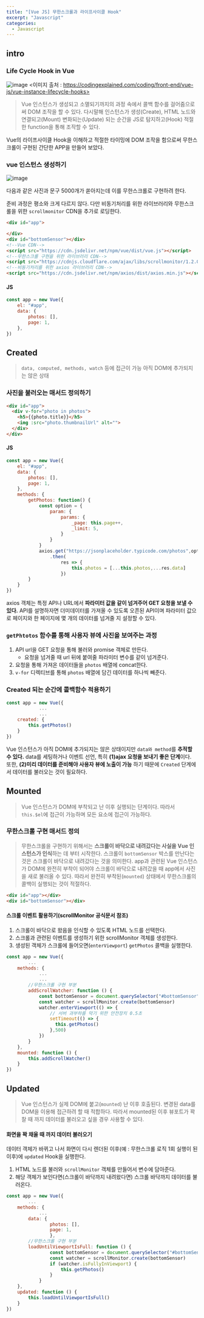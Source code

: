 ```yaml
---
title: "[Vue JS] 무한스크롤과 라이프사이클 Hook"
excerpt: "Javascript"
categories:
  - Javascript
---
```


## intro

### Life Cycle Hook in Vue
![image](https://user-images.githubusercontent.com/53211781/82904340-4a182680-9f9d-11ea-8b91-22043d0bd02e.png)
<이미지 출처 : https://codingexplained.com/coding/front-end/vue-js/vue-instance-lifecycle-hooks>

> Vue 인스턴스가 생성되고 소멸되기까지의 과정 속에서 콜백 함수를 걸어줌으로써 DOM 조작을 할 수 있다.
> 다시말해 인스턴스가 생성(Create), HTML 노드와 연결되고(Mount) 변화되는(Update) 되는 순간을 JS로 탐지하고(Hook)
> 적절한 function을 통해 조작할 수 있다. 

Vue의 라이프사이클 Hook을 이해하고 적절한 타이밍에 DOM 조작을 함으로써 무한스크롤이 구현된 간단한 APP을 만들어 보았다. 

### vue 인스턴스 생성하기
![image](https://user-images.githubusercontent.com/53211781/82914027-fcee8180-9fa9-11ea-9df1-cb718d463fe6.png)

다음과 같은 사진과 문구 5000개가 쏟아지는데 이를 무한스크롤로 구현하려 한다. 

준비 과정은 평소와 크게 다르지 않다. 다만 비동기처리를 위한 라이브러리와 무한스크롤을 위한 `scrollmonitor` CDN을 추가로 로딩한다.
```html
<div id="app">

</div>
<div id="bottomSensor"></div>
<!--Vue CDN-->
<script src="https://cdn.jsdelivr.net/npm/vue/dist/vue.js"></script>
<!--무한스크롤 구현을 위한 라이브러리 CDN-->
<script src="https://cdnjs.cloudflare.com/ajax/libs/scrollmonitor/1.2.0/scrollMonitor.js" integrity="sha256-BseZlDlA+yL4qu+Voi82iFa5aaifralQEXIjOjaXgeo=" crossorigin="anonymous"></script>
<!--비동기처리를 위한 axios 라이브러리 CDN-->
<script src="https://cdn.jsdelivr.net/npm/axios/dist/axios.min.js"></script>
```
#### JS
```javascript
const app = new Vue({
    el: "#app",
    data: {
        photos: [],
        page: 1,    
    },
})
```
 
## Created
> `data, computed, methods, watch` 등에 접근이 가능
> 아직 DOM에 추가되지는 않은 상태

### 사진을 불러오는 매서드 정의하기
```html
<div id="app">
  <div v-for="photo in photos">
    <h5>{{photo.title}}</h5>
    <img :src="photo.thumbnailUrl" alt="">
  </div>
</div>
```
#### JS
```javascript
const app = new Vue({
    el: "#app",
    data: {
        photos: [],
        page: 1,    
    },
    methods: {
        getPhotos: function() {
            const option = {
                param: {
                    params: {
                        _page: this.page++,
                        _limit: 5,
                    }
                }
            }
            axios.get("https://jsonplaceholder.typicode.com/photos",options)
                .then(
                    res => {
                        this.photos = [...this.photos,...res.data]
                    })   
        }
    }
})
```
axios 객체는 특정 API나 URL에서 **파라미터 값을 같이 넘겨주어 GET 요청을 보낼 수 있다.** 
API를 설명하자면 더미데이터를 가져올 수 있도록 오픈된 API이며
파라미터 값으로 페이지와 한 페이지에 몇 개의 데이터를 넘겨줄 지 설정할 수 있다.

### `getPhtotos` 함수를 통해 사용자 뷰에 사진을 보여주는 과정
1. API url을 GET 요청을 통해 불러와 promise 객체로 만든다.
    - 요청을 넘겨줄 때 url 뒤에 붙여줄 파라미터 변수를 같이 넘겨준다.
2. 요청을 통해 가져온 데이터들을 `photos` 배열에 concat한다. 
3. `v-for` 디렉티브를 통해 `photos` 배열에 담긴 데이터를 하나씩 빼준다. 

### Created 되는 순간에 콜백함수 적용하기
```javascript
const app = new Vue({
            ...
            ...
    created: {
        this.getPhotos()
    }
})
```
Vue 인스턴스가 아직 DOM에 추가되지는 않은 상태이지만 `data와 method`를 **추적할 수 있다.** 
data를 세팅하거나 이벤트 선언, 특히 **(1)ajax 요청을 보내기 좋은 단계**이다.
또한, **(2)미리 데이터를 준비해야 사용자 뷰에 노출이 가능** 하기 때문에
`Created` 단계에서 데이터를 불러오는 것이 필요하다. 

## Mounted
> Vue 인스턴스가 DOM에 부착되고 난 이후 실행되는 단계이다. 
> 따라서 `this.$el`에 접근이 가능하며 모든 요소에 접근이 가능하다. 

### 무한스크롤 구현 매서드 정의
> 무한스크롤을 구현하기 위해서는 **스크롤이 바닥으로 내려갔다는 사실을 Vue 인스턴스가 인식**하는 데 부터 시작한다.
> 스크롤이 `bottomSensor` 박스를 만난다는 것은 스크롤이 바닥으로 내려갔다는 것을 의미한다. 
> app과 관련된 Vue 인스턴스가 DOM에 완전히 부착이 되어야 스크롤이 바닥으로 내려갔을 때 app에서 사진을 새로 불러올 수 있다. 
> 따라서 완전히 부착된(`mounted`) 상태에서 무한스크롤의 콜백이 실행되는 것이 적절하다. 
```html
<div id="app"></div>
<div id="bottomSensor"></div>
```
#### 스크롤 이벤트 활용하기(scrollMonitor 공식문서 참조)
1. 스크롤이 바닥으로 왔음을 인식할 수 있도록 HTML 노드를 선택한다. 
2. 스크롤과 관련된 이벤트를 생성하기 위한 scrollMonitor 객체를 생성한다.
3. 생성된 객체가 스크롤에 들어오면(`enterViewport`) `getPhotos` 콜백을 실행한다. 
```javascript
const app = new Vue({
        ...
    methods: {
            ...
            ...
        //무한스크롤 구현 부분
        addScrollWatcher: function () {
            const bottomSensor = document.querySelector("#bottomSensor")
            const watcher = scrollMonitor.create(bottomSensor)
            watcher.enterViewport(() => {
                // 서버 과부하를 막기 위한 안전장치 0.5초
                setTimeout(() => {
                  this.getPhotos()
                },500)
            })
        }
    },
    mounted: function () {
        this.addScrollWatcher()
    }
})
```
## Updated
> Vue 인스턴스가 실제 DOM에 붙고(`mounted`) 난 이후 호출된다. 
> 변경된 data를 DOM을 이용해 접근하려 할 때 적합하다. 
> 따라서 mounted된 이후 뷰포트가 꽉 찰 때 까지 데이터를 불러오고 싶을 경우 사용할 수 있다. 

#### 화면을 꽉 채울 때 까지 데이터 불러오기
데이터 객체가 바뀌고 나서 화면이 다시 렌더된 이후(예 : 무한스크롤 로직 1회 실행이 된 이후)에 `updated` Hook을 실행한다.
1. HTML 노드를 불러와 `scrollMonitor` 객체를 만들어서 변수에 담아준다.
2. 해당 객체가 보인다면(스크롤이 바닥까지 내려왔다면) 스크롤 바닥까지 데이터를 불러온다.
```javascript
const app = new Vue({
        ...
    methods: {
            ...
        data: {
                photos: [],
                page: 1,    
                },
        //무한스크롤 구현 부분
        loadUntilViewportIsFull: function () {
                const bottomSensor = document.querySelector("#bottomSensor")
                const watcher = scrollMonitor.create(bottomSensor)
                if (watcher.isFullyInViewport) {
                    this.getPhotos()
                }
            }
    },
    updated: function () {
        this.loadUntilViewportIsFull()
    }
})
